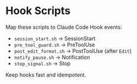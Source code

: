 # Hook Scripts

Map these scripts to Claude Code Hook events:
- `session_start.sh` → SessionStart
- `pre_tool_guard.sh` → PreToolUse
- `post_edit_format.sh` → PostToolUse (after `Edit`)
- `notify_pause.sh` → Notification
- `stop_signal.sh` → Stop

Keep hooks fast and idempotent.
